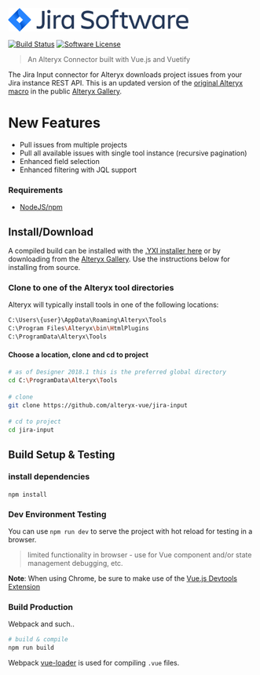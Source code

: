 <img src='./public/banner.png' height='48'>

[![Build Status](https://travis-ci.org/alteryx-vue/jira-input.svg?branch=master)](https://travis-ci.org/alteryx-vue/jira-input) [![Software License](https://img.shields.io/badge/license-MIT-brightgreen.svg?style=flat)](LICENSE)
> An Alteryx Connector built with Vue.js and Vuetify

The Jira Input connector for Alteryx downloads project issues from your Jira instance REST API.  This is an updated version of the [original Alteryx macro](https://gallery.alteryx.com/#!app/JIRA-Connector/58d87c2feffc2a0dd0b5ed8f) in the public [Alteryx Gallery](https://gallery.alteryx.com).

# New Features
- Pull issues from multiple projects
- Pull all available issues with single tool instance (recursive pagination)
- Enhanced field selection
- Enhanced filtering with JQL support

### Requirements
- [NodeJS/npm](https://nodejs.org)


## Install/Download

A compiled build can be installed with the [.YXI installer here]() or by downloading from the [Alteryx Gallery]().  Use the instructions below for installing from source.

### Clone to one of the Alteryx tool directories

Alteryx will typically install tools in one of the following locations:
``` bash
C:\Users\{user}\AppData\Roaming\Alteryx\Tools
C:\Program Files\Alteryx\bin\HtmlPlugins
C:\ProgramData\Alteryx\Tools
```

#### Choose a location, clone and cd to project
``` bash
# as of Designer 2018.1 this is the preferred global directory
cd C:\ProgramData\Alteryx\Tools

# clone 
git clone https://github.com/alteryx-vue/jira-input

# cd to project
cd jira-input
```

## Build Setup & Testing

### install dependencies

`npm install`

### Dev Environment Testing

You can use `npm run dev` to serve the project with hot reload for testing in a browser.  
>limited functionality in browser - use for Vue component and/or state management debugging, etc.

__Note__: When using Chrome, be sure to make use of the [Vue.js Devtools Extension](https://chrome.google.com/webstore/detail/vuejs-devtools/nhdogjmejiglipccpnnnanhbledajbpd)

### Build Production

Webpack and such..

``` bash
# build & compile
npm run build
```

Webpack [vue-loader](http://vuejs.github.io/vue-loader) is used for compiling `.vue` files.
